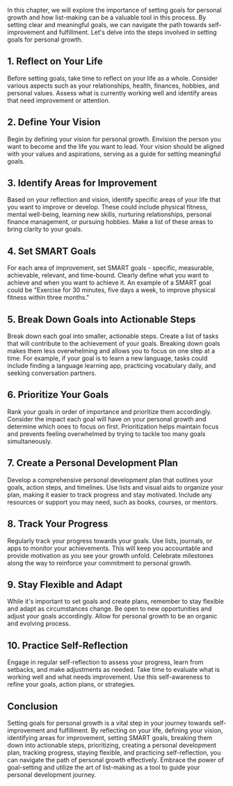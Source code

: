 
In this chapter, we will explore the importance of setting goals for personal growth and how list-making can be a valuable tool in this process. By setting clear and meaningful goals, we can navigate the path towards self-improvement and fulfillment. Let's delve into the steps involved in setting goals for personal growth.

**1. Reflect on Your Life**
---------------------------

Before setting goals, take time to reflect on your life as a whole. Consider various aspects such as your relationships, health, finances, hobbies, and personal values. Assess what is currently working well and identify areas that need improvement or attention.

**2. Define Your Vision**
-------------------------

Begin by defining your vision for personal growth. Envision the person you want to become and the life you want to lead. Your vision should be aligned with your values and aspirations, serving as a guide for setting meaningful goals.

**3. Identify Areas for Improvement**
-------------------------------------

Based on your reflection and vision, identify specific areas of your life that you want to improve or develop. These could include physical fitness, mental well-being, learning new skills, nurturing relationships, personal finance management, or pursuing hobbies. Make a list of these areas to bring clarity to your goals.

**4. Set SMART Goals**
----------------------

For each area of improvement, set SMART goals - specific, measurable, achievable, relevant, and time-bound. Clearly define what you want to achieve and when you want to achieve it. An example of a SMART goal could be "Exercise for 30 minutes, five days a week, to improve physical fitness within three months."

**5. Break Down Goals into Actionable Steps**
---------------------------------------------

Break down each goal into smaller, actionable steps. Create a list of tasks that will contribute to the achievement of your goals. Breaking down goals makes them less overwhelming and allows you to focus on one step at a time. For example, if your goal is to learn a new language, tasks could include finding a language learning app, practicing vocabulary daily, and seeking conversation partners.

**6. Prioritize Your Goals**
----------------------------

Rank your goals in order of importance and prioritize them accordingly. Consider the impact each goal will have on your personal growth and determine which ones to focus on first. Prioritization helps maintain focus and prevents feeling overwhelmed by trying to tackle too many goals simultaneously.

**7. Create a Personal Development Plan**
-----------------------------------------

Develop a comprehensive personal development plan that outlines your goals, action steps, and timelines. Use lists and visual aids to organize your plan, making it easier to track progress and stay motivated. Include any resources or support you may need, such as books, courses, or mentors.

**8. Track Your Progress**
--------------------------

Regularly track your progress towards your goals. Use lists, journals, or apps to monitor your achievements. This will keep you accountable and provide motivation as you see your growth unfold. Celebrate milestones along the way to reinforce your commitment to personal growth.

**9. Stay Flexible and Adapt**
------------------------------

While it's important to set goals and create plans, remember to stay flexible and adapt as circumstances change. Be open to new opportunities and adjust your goals accordingly. Allow for personal growth to be an organic and evolving process.

**10. Practice Self-Reflection**
--------------------------------

Engage in regular self-reflection to assess your progress, learn from setbacks, and make adjustments as needed. Take time to evaluate what is working well and what needs improvement. Use this self-awareness to refine your goals, action plans, or strategies.

**Conclusion**
--------------

Setting goals for personal growth is a vital step in your journey towards self-improvement and fulfillment. By reflecting on your life, defining your vision, identifying areas for improvement, setting SMART goals, breaking them down into actionable steps, prioritizing, creating a personal development plan, tracking progress, staying flexible, and practicing self-reflection, you can navigate the path of personal growth effectively. Embrace the power of goal-setting and utilize the art of list-making as a tool to guide your personal development journey.
